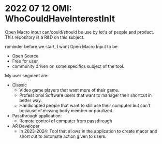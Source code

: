 # 2022 07 12 OMI: WhoCouldHaveInterestInIt
Open Macro input can/could/should be use by lot's of people and product. This repository is a R&amp;D on this subject.

reminder before we start, I want Open Macro Input to be:
- Open Source
- Free for user
- community driven on some specifics subject of the tool.


My user segment are: 
- Classic 
  - Video game players that want more of their game.
  - Professional Software users that want to manager their shortcut in better way.
  - Handicapted people that want to still use their computer but can't because of missing body member or paralized.
- Passthrough application:
  - Remote control of computer from passthrough
- AR Developer
  - In 2023-2024: Tool that allows in the application to create macor and short cut to automate action given to users.
